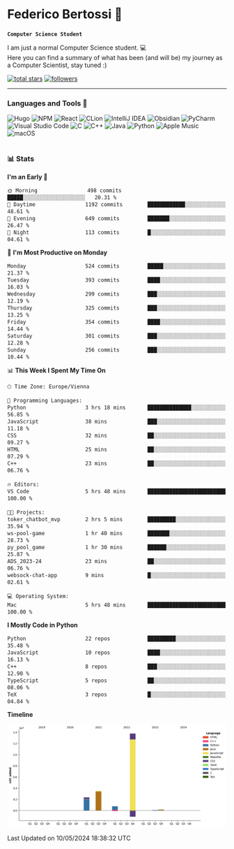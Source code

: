 # Federico Bertossi 🚀

**`Computer Science Student`**

[//]: # (Thanks to @ForrestKnight for the inspiration.)

<!-- TODO: Insert a banner image -->

I am just a normal Computer Science student. 💻 </br>
Here you can find a summary of what has been (and will be) my journey as a Computer Scientist, stay tuned :)

   <p>
      <a href="https://github.com/mrBymax?tab=repositories&sort=stargazers">
         <img alt="total stars" title="Total stars on GitHub" src="https://custom-icon-badges.demolab.com/github/stars/mrBymax?color=55960c&style=for-the-badge&labelColor=488207&logo=star"/></a>
<a href="https://github.com/mrBymax?tab=followers">
         <img alt="followers" title="Follow me on Github" src="https://custom-icon-badges.demolab.com/github/followers/mrBymax?color=236ad3&labelColor=1155ba&style=for-the-badge&logo=person-add&label=Follow&logoColor=white"/></a>
   </p>

---

<!-- TODO: Insert a GIF -->
### Languages and Tools 🧰

<!-- TODO: Change it with shields -->
![Hugo](https://img.shields.io/badge/Hugo-black.svg?style=for-the-badge&logo=Hugo)
![NPM](https://img.shields.io/badge/NPM-%23CB3837.svg?style=for-the-badge&logo=npm&logoColor=white)
![React](https://img.shields.io/badge/react-%2320232a.svg?style=for-the-badge&logo=react&logoColor=%2361DAFB)
![CLion](https://img.shields.io/badge/CLion-black?style=for-the-badge&logo=clion&logoColor=white)
![IntelliJ IDEA](https://img.shields.io/badge/IntelliJIDEA-000000.svg?style=for-the-badge&logo=intellij-idea&logoColor=white)
![Obsidian](https://img.shields.io/badge/Obsidian-%23483699.svg?style=for-the-badge&logo=obsidian&logoColor=white)
![PyCharm](https://img.shields.io/badge/pycharm-143?style=for-the-badge&logo=pycharm&logoColor=black&color=black&labelColor=green)
![Visual Studio Code](https://img.shields.io/badge/Visual%20Studio%20Code-0078d7.svg?style=for-the-badge&logo=visual-studio-code&logoColor=white)
![C](https://img.shields.io/badge/c-%2300599C.svg?style=for-the-badge&logo=c&logoColor=white)
![C++](https://img.shields.io/badge/c++-%2300599C.svg?style=for-the-badge&logo=c%2B%2B&logoColor=white)
![Java](https://img.shields.io/badge/java-%23ED8B00.svg?style=for-the-badge&logo=openjdk&logoColor=white)
![Python](https://img.shields.io/badge/python-3670A0?style=for-the-badge&logo=python&logoColor=ffdd54)
![Apple Music](https://img.shields.io/badge/Apple_Music-9933CC?style=for-the-badge&logo=apple-music&logoColor=white)
![macOS](https://img.shields.io/badge/mac%20os-000000?style=for-the-badge&logo=macos&logoColor=F0F0F0)


#

### 📊 Stats

<!-- ![My GitHub stats](https://github-readme-stats.vercel.app/api?username=mrBymax&show_icons=true&theme=dracula) -->


<!--START_SECTION:waka-->
**I'm an Early 🐤** 

```text
🌞 Morning                498 commits         █████░░░░░░░░░░░░░░░░░░░░   20.31 % 
🌆 Daytime                1192 commits        ████████████░░░░░░░░░░░░░   48.61 % 
🌃 Evening                649 commits         ███████░░░░░░░░░░░░░░░░░░   26.47 % 
🌙 Night                  113 commits         █░░░░░░░░░░░░░░░░░░░░░░░░   04.61 % 
```
📅 **I'm Most Productive on Monday** 

```text
Monday                   524 commits         █████░░░░░░░░░░░░░░░░░░░░   21.37 % 
Tuesday                  393 commits         ████░░░░░░░░░░░░░░░░░░░░░   16.03 % 
Wednesday                299 commits         ███░░░░░░░░░░░░░░░░░░░░░░   12.19 % 
Thursday                 325 commits         ███░░░░░░░░░░░░░░░░░░░░░░   13.25 % 
Friday                   354 commits         ████░░░░░░░░░░░░░░░░░░░░░   14.44 % 
Saturday                 301 commits         ███░░░░░░░░░░░░░░░░░░░░░░   12.28 % 
Sunday                   256 commits         ███░░░░░░░░░░░░░░░░░░░░░░   10.44 % 
```


📊 **This Week I Spent My Time On** 

```text
🕑︎ Time Zone: Europe/Vienna

💬 Programming Languages: 
Python                   3 hrs 18 mins       ██████████████░░░░░░░░░░░   56.85 % 
JavaScript               38 mins             ███░░░░░░░░░░░░░░░░░░░░░░   11.18 % 
CSS                      32 mins             ██░░░░░░░░░░░░░░░░░░░░░░░   09.27 % 
HTML                     25 mins             ██░░░░░░░░░░░░░░░░░░░░░░░   07.29 % 
C++                      23 mins             ██░░░░░░░░░░░░░░░░░░░░░░░   06.76 % 

🔥 Editors: 
VS Code                  5 hrs 48 mins       █████████████████████████   100.00 % 

🐱‍💻 Projects: 
toker_chatbot_mvp        2 hrs 5 mins        █████████░░░░░░░░░░░░░░░░   35.94 % 
ws-pool-game             1 hr 40 mins        ███████░░░░░░░░░░░░░░░░░░   28.73 % 
py_pool_game             1 hr 30 mins        ██████░░░░░░░░░░░░░░░░░░░   25.87 % 
ADS_2023-24              23 mins             ██░░░░░░░░░░░░░░░░░░░░░░░   06.76 % 
websock-chat-app         9 mins              █░░░░░░░░░░░░░░░░░░░░░░░░   02.61 % 

💻 Operating System: 
Mac                      5 hrs 48 mins       █████████████████████████   100.00 % 
```

**I Mostly Code in Python** 

```text
Python                   22 repos            █████████░░░░░░░░░░░░░░░░   35.48 % 
JavaScript               10 repos            ████░░░░░░░░░░░░░░░░░░░░░   16.13 % 
C++                      8 repos             ███░░░░░░░░░░░░░░░░░░░░░░   12.90 % 
TypeScript               5 repos             ██░░░░░░░░░░░░░░░░░░░░░░░   08.06 % 
TeX                      3 repos             █░░░░░░░░░░░░░░░░░░░░░░░░   04.84 % 
```



**Timeline**

![Lines of Code chart](https://raw.githubusercontent.com/mrBymax/mrBymax/main/assets/bar_graph.png)


 Last Updated on 10/05/2024 18:38:32 UTC
<!--END_SECTION:waka-->


[linkedin]: https://linkedin.com/federico-bertossi
[website]:  https://www.federicobertossi.com

</details>
